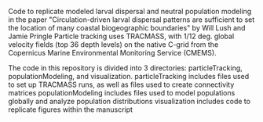 Code to replicate modeled larval dispersal and neutral population modeling in the paper "Circulation-driven larval dispersal patterns are sufficient to set the location of many coastal biogeographic boundaries" by Will Lush and Jamie Pringle
Particle tracking uses TRACMASS, with 1/12 deg. global velocity fields (top 36 depth levels) on the native C-grid from the Copernicus Marine Environmental Monitoring Service (CMEMS).

The code in this repository is divided into 3 directories: particleTracking, populationModeling, and visualization.
particleTracking includes files used to set up TRACMASS runs, as well as files used to create connectivity matrices
populationModeling includes files used to model populations globally and analyze population distributions
visualization includes code to replicate figures within the manuscript
